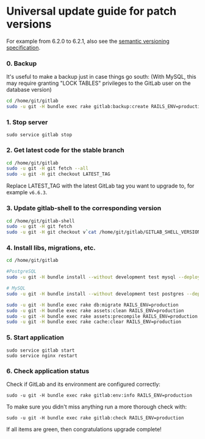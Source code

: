 # Universal update guide for patch versions

For example from 6.2.0 to 6.2.1, also see the [semantic versioning specification](http://semver.org/).

### 0. Backup

It's useful to make a backup just in case things go south:
(With MySQL, this may require granting "LOCK TABLES" privileges to the GitLab user on the database version)

```bash
cd /home/git/gitlab
sudo -u git -H bundle exec rake gitlab:backup:create RAILS_ENV=production
```

### 1. Stop server

    sudo service gitlab stop

### 2. Get latest code for the stable branch

```bash
cd /home/git/gitlab
sudo -u git -H git fetch --all
sudo -u git -H git checkout LATEST_TAG
```

Replace LATEST_TAG with the latest GitLab tag you want to upgrade to, for example `v6.6.3`.

### 3. Update gitlab-shell to the corresponding version

```bash
cd /home/git/gitlab-shell
sudo -u git -H git fetch
sudo -u git -H git checkout v`cat /home/git/gitlab/GITLAB_SHELL_VERSION`
```

### 4. Install libs, migrations, etc.

```bash
cd /home/git/gitlab

#PostgreSQL
sudo -u git -H bundle install --without development test mysql --deployment

# MySQL
sudo -u git -H bundle install --without development test postgres --deployment

sudo -u git -H bundle exec rake db:migrate RAILS_ENV=production
sudo -u git -H bundle exec rake assets:clean RAILS_ENV=production
sudo -u git -H bundle exec rake assets:precompile RAILS_ENV=production
sudo -u git -H bundle exec rake cache:clear RAILS_ENV=production
```

### 5. Start application

    sudo service gitlab start
    sudo service nginx restart

### 6. Check application status

Check if GitLab and its environment are configured correctly:

    sudo -u git -H bundle exec rake gitlab:env:info RAILS_ENV=production

To make sure you didn't miss anything run a more thorough check with:

    sudo -u git -H bundle exec rake gitlab:check RAILS_ENV=production

If all items are green, then congratulations upgrade complete!
